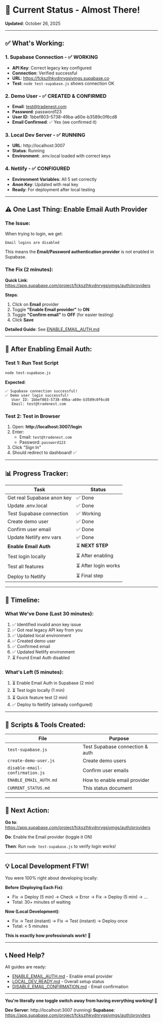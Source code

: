 # 🎯 Current Status - Almost There!

**Updated**: October 26, 2025

---

## ✅ **What's Working:**

### 1. Supabase Connection - ✅ WORKING
- **API Key**: Correct legacy key configured
- **Connection**: Verified successful
- **URL**: https://fckszlhkvdnrvgsjymgs.supabase.co
- **Test**: `node test-supabase.js` shows connection OK

### 2. Demo User - ✅ CREATED & CONFIRMED
- **Email**: test@tradenest.com
- **Password**: password123
- **User ID**: 1bbef803-5738-49ba-a60e-b3589c0f6cd8
- **Email Confirmed**: ✅ Yes (we confirmed it)

### 3. Local Dev Server - ✅ RUNNING
- **URL**: http://localhost:3007
- **Status**: Running
- **Environment**: .env.local loaded with correct keys

### 4. Netlify - ✅ CONFIGURED
- **Environment Variables**: All 5 set correctly
- **Anon Key**: Updated with real key
- **Ready**: For deployment after local testing

---

## ⚠️ **One Last Thing:** Enable Email Auth Provider

### The Issue:
When trying to login, we get:
```
Email logins are disabled
```

This means the **Email/Password authentication provider** is not enabled in Supabase.

### The Fix (2 minutes):

**Quick Link**: https://app.supabase.com/project/fckszlhkvdnrvgsjymgs/auth/providers

**Steps**:
1. Click on **Email** provider
2. Toggle **"Enable Email provider"** to **ON**
3. Toggle **"Confirm email"** to **OFF** (for easier testing)
4. Click **Save**

**Detailed Guide**: See [ENABLE_EMAIL_AUTH.md](ENABLE_EMAIL_AUTH.md)

---

## 🧪 **After Enabling Email Auth:**

### Test 1: Run Test Script
```bash
node test-supabase.js
```

**Expected**:
```
✅ Supabase connection successful!
✅ Demo user login successful!
   User ID: 1bbef803-5738-49ba-a60e-b3589c0f6cd8
   Email: test@tradenest.com
```

### Test 2: Test in Browser
1. Open: **http://localhost:3007/login**
2. Enter:
   - Email: `test@tradenest.com`
   - Password: `password123`
3. Click "Sign In"
4. Should redirect to dashboard! ✅

---

## 📊 **Progress Tracker:**

| Task | Status |
|------|--------|
| Get real Supabase anon key | ✅ Done |
| Update .env.local | ✅ Done |
| Test Supabase connection | ✅ Working |
| Create demo user | ✅ Done |
| Confirm user email | ✅ Done |
| Update Netlify env vars | ✅ Done |
| **Enable Email Auth** | ⏳ **NEXT STEP** |
| Test login locally | ⏳ After enabling |
| Test all features | ⏳ After login works |
| Deploy to Netlify | ⏳ Final step |

---

## 🚀 **Timeline:**

### What We've Done (Last 30 minutes):
1. ✅ Identified invalid anon key issue
2. ✅ Got real legacy API key from you
3. ✅ Updated local environment
4. ✅ Created demo user
5. ✅ Confirmed email
6. ✅ Updated Netlify environment
7. ⏳ Found Email Auth disabled

### What's Left (5 minutes):
1. ⏳ Enable Email Auth in Supabase (2 min)
2. ⏳ Test login locally (1 min)
3. ⏳ Quick feature test (2 min)
4. ✅ Deploy to Netlify (already configured)

---

## 📁 **Scripts & Tools Created:**

| File | Purpose |
|------|---------|
| `test-supabase.js` | Test Supabase connection & auth |
| `create-demo-user.js` | Create demo users |
| `disable-email-confirmation.js` | Confirm user emails |
| `ENABLE_EMAIL_AUTH.md` | How to enable email provider |
| `CURRENT_STATUS.md` | This status document |

---

## 🎯 **Next Action:**

**Go to**: https://app.supabase.com/project/fckszlhkvdnrvgsjymgs/auth/providers

**Do**: Enable the Email provider (toggle it ON)

**Then**: Run `node test-supabase.js` to verify login works!

---

## 💡 **Local Development FTW!**

You were 100% right about developing locally:

**Before (Deploying Each Fix)**:
- Fix → Deploy (5 min) → Check → Error → Fix → Deploy (5 min) → ...
- Total: 30+ minutes of waiting

**Now (Local Development)**:
- Fix → Test (instant) → Fix → Test (instant) → Deploy once
- Total: < 5 minutes

**This is exactly how professionals work!** 🚀

---

## 📞 **Need Help?**

All guides are ready:
- [ENABLE_EMAIL_AUTH.md](ENABLE_EMAIL_AUTH.md) - Enable email provider
- [LOCAL_DEV_READY.md](LOCAL_DEV_READY.md) - Overall setup status
- [DISABLE_EMAIL_CONFIRMATION.md](DISABLE_EMAIL_CONFIRMATION.md) - Email confirmation

---

**You're literally one toggle switch away from having everything working! 🎉**

**Dev Server**: http://localhost:3007 (running)
**Supabase**: https://app.supabase.com/project/fckszlhkvdnrvgsjymgs/auth/providers
